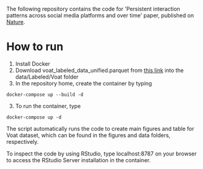The following repository contains the code for 'Persistent interaction patterns across social media platforms and over time' paper, published on [Nature](https://www.nature.com/articles/s41586-024-07229-y).

# How to run

1. Install Docker
2. Download voat_labeled_data_unified.parquet from [this link](https://osf.io/fq5dy/) into the data/Labeled/Voat folder
3. In the repository home, create the container by typing
```
docker-compose up --build -d
```
3. To run the container, type
```
docker-compose up -d
```

The script automatically runs the code to create main figures and table for Voat dataset, which can be found in the figures and data folders, respectively.

To inspect the code by using RStudio, type localhost:8787 on your browser to access the RStudio Server installation in the container.
